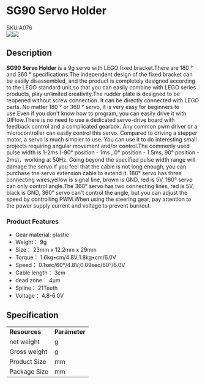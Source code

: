 # SG90 Servo Holder

<div class="badge badge-pill badge-primary product_sku_tag">SKU:A076</div>

<div class="product_pic"><img src="assets/img/product_pics/accessory/SG90_servo/servo_holder_p1.webp"><img src="assets/img/product_pics/accessory/SG90_servo/servo_holder_p2.webp"></div>

## Description

**SG90 Servo Holder** is a 9g servo with LEGO fixed bracket.There are 180 ° and 360 ° specifications.The independent design of the fixed bracket can be easily disassembled, and the product is completely designed according to the LEGO standard unit,so that you can easily combine with LEGO series products, play unlimited creativity.The rudder plate is designed to be reopened without screw connection. It can be directly connected with LEGO parts. No matter 180 ° or 360 ° servo, it is very easy for beginners to use.Even if you don't know  how to program, you can easily drive it with UIFlow.There is no need to use a dedicated servo-drive board with feedback control and a complicated gearbox. Any common pwm driver or a microcontroller can easily control this servo. Compared to driving a stepper motor, a servo is much simpler to use. You can use it to do interesting small projects requiring angular movement and/or control.The commonly used pulse width is 1-2ms (-90° position - 1ms , 0° position - 1.5ms, 90° position - 2ms)，working at 50Hz. Going beyond the specified pulse width range will damage the servo.If you feel that the cable is not long enough, you can purchase the servo extension cable to extend it. 180° servo has three connecting wires,yellow is signal line, brown is GND, red is 5V, 180° servo can only control angle.The 360° servo has two connecting lines, red is 5V, black is GND, 360° servo can't control the angle, but you can adjust the speed by controlling PWM.When using the steering gear, pay attention to the power supply current and voltage to prevent burnout.

### Product Features

- Gear material: plastic
- Weight： 9g
- Size： 23mm x 12.2mm x 29mm
- Torque： 1.6kg•cm/4.8V;1.8kg•cm/6.0V
- Speed： 0.1sec/60°/4.8V;0.09sec/60°/6.0V
- Cable length： 3cm
- dead zone： 4μm
- Spline： 21Teeth
- Voltage： 4.8-6.0V

## Specification

<table>
   <tr style="font-weight:bold">
      <td>Resources</td>
      <td>Parameter</td>
   </tr>
   <tr>
      <td>net weight</td>
      <td>g</td>
   </tr>
   <tr>
      <td>Gross weight</td>
      <td>g</td>
   </tr>
   <tr>
      <td>Product Size</td>
      <td>mm</td>
   </tr>
   <tr>
      <td>Package Size</td>
      <td>mm</td>
   </tr>
 </table>

<script>

   var purchase_link = 'https://m5stack.com/collections/m5-accessory/products/SG90-servo-holder';

   anchor_search(purchase_link);
   scrollFunc();

</script>